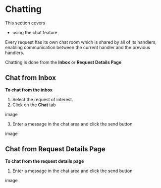 # Chatting
This section covers 
- using the chat feature

Every request has its own chat room which is shared by all of its handlers, enabling communication between the current handler and the previous handlers.

Chatting is done from the **Inbox** or **Request Details Page**

## Chat from Inbox
**To chat from the inbox**
1. Select the request of interest.
2. Click on the **Chat** tab

image

3. Enter a message in the chat area and click the send button

image

## Chat from Request Details Page
**To chat from the request details page**
1. Enter a message in the chat area and click the send button

image